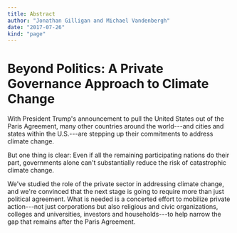 ```yaml
---
title: Abstract
author: "Jonathan Gilligan and Michael Vandenbergh"
date: "2017-07-26"
kind: "page"
---
```

# Beyond Politics: A Private Governance Approach to Climate Change

With President Trump's announcement to pull the United States out of the Paris Agreement, many other countries around the world---and cities and states within the U.S.---are stepping up their commitments to address climate change.

But one thing is clear: Even if all the remaining participating nations do their part, governments alone can't substantially reduce the risk of catastrophic climate change.

We've studied the role of the private sector in addressing climate change, and we're convinced that the next stage is going to require more than just political agreement. What is needed is a concerted effort to mobilize private action---not just corporations but also religious and civic organizations, colleges and universities, investors and households---to help narrow the gap that remains after the Paris Agreement.
